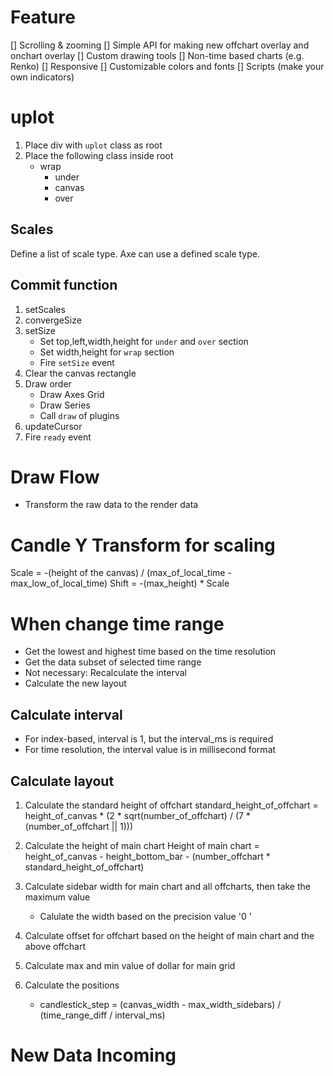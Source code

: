 # Feature
[] Scrolling & zooming
[] Simple API for making new offchart overlay and onchart overlay
[] Custom drawing tools
[] Non-time based charts (e.g. Renko)
[] Responsive
[] Customizable colors and fonts
[] Scripts (make your own indicators)

# uplot

1. Place div with `uplot` class as root
2. Place the following class inside root
    - wrap
        - under
        - canvas
        - over

## Scales
Define a list of scale type.
Axe can use a defined scale type.

## Commit function
1. setScales
1. convergeSize
1. setSize
    - Set top,left,width,height for `under` and `over` section
    - Set width,height for `wrap` section
    - Fire `setSize` event
1. Clear the canvas rectangle
1. Draw order
    - Draw Axes Grid
    - Draw Series
    - Call `draw` of plugins
1. updateCursor
1. Fire `ready` event

# Draw Flow
- Transform the raw data to the render data

# Candle Y Transform for scaling
Scale = -(height of the canvas) / (max_of_local_time - max_low_of_local_time)
Shift = -(max_height) * Scale

# When change time range
- Get the lowest and highest time based on the time resolution
- Get the data subset of selected time range
- Not necessary: Recalculate the interval
- Calculate the new layout

## Calculate interval
- For index-based, interval is 1, but the interval_ms is required
- For time resolution, the interval value is in millisecond format

## Calculate layout
1. Calculate the standard height of offchart
standard_height_of_offchart = height_of_canvas * (2 * sqrt(number_of_offchart) / (7 * (number_of_offchart || 1)))

1. Calculate the height of main chart
Height of main chart = height_of_canvas - height_bottom_bar - (number_offchart * standard_height_of_offchart)

1. Calculate sidebar width for main chart and all offcharts, then take the maximum value
    - Calulate the width based on the precision value '0     '
1. Calculate offset for offchart based on the height of main chart and the above offchart
1. Calculate max and min value of dollar for main grid
1. Calculate the positions
    - candlestick_step = (canvas_width - max_width_sidebars) / (time_range_diff / interval_ms)

# New Data Incoming